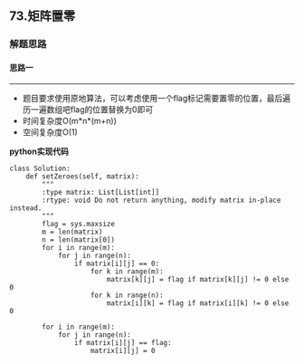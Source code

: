 ## 73.矩阵置零
### 解题思路
#### 思路一
****
- 题目要求使用原地算法，可以考虑使用一个flag标记需要置零的位置，最后遍历一遍数组吧flag的位置替换为0即可
- 时间复杂度O(m*n\*(m+n))
- 空间复杂度O(1)  


**python实现代码**
```
class Solution:
    def setZeroes(self, matrix):
        """
        :type matrix: List[List[int]]
        :rtype: void Do not return anything, modify matrix in-place instead.
        """
        flag = sys.maxsize
        m = len(matrix)
        n = len(matrix[0])
        for i in range(m):
            for j in range(n):
                if matrix[i][j] == 0:
                    for k in range(m):
                        matrix[k][j] = flag if matrix[k][j] != 0 else 0
                    for k in range(n):
                        matrix[i][k] = flag if matrix[i][k] != 0 else 0
        
        for i in range(m):
            for j in range(n):
                if matrix[i][j] == flag:
                    matrix[i][j] = 0

```

